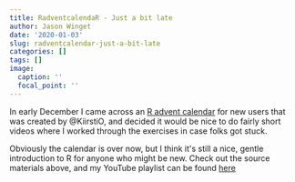 ```yaml
---
title: RadventcalendaR - Just a bit late
author: Jason Winget
date: '2020-01-03'
slug: radventcalendar-just-a-bit-late
categories: []
tags: []
image:
  caption: ''
  focal_point: ''
---
```


In early December I came across an [R advent calendar](https://kiirstio.wixsite.com/kowen/post/the-25-days-of-christmas-an-r-advent-calendar) for new users that was created by @KiirstiO, and decided it would be nice to do fairly short videos where I worked through the exercises in case folks got stuck.

Obviously the calendar is over now, but I think it's still a nice, gentle introduction to R for anyone who might be new. Check out the source materials above, and my YouTube playlist can be found [here](https://www.youtube.com/watch?v=ms7u9jvkjNI&list=PLXjgHAp5I5UhV7nw1eY61_Uil68KhmBKe)